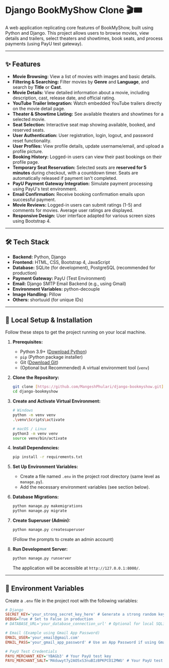 # Django BookMyShow Clone 🎬🎟️

A web application replicating core features of BookMyShow, built using Python and Django. This project allows users to browse movies, view details and trailers, select theaters and showtimes, book seats, and process payments (using PayU test gateway).

---

## ✨ Features

* **Movie Browsing:** View a list of movies with images and basic details.
* **Filtering & Searching:** Filter movies by **Genre** and **Language**, and search by **Title** or **Cast**.
* **Movie Details:** View detailed information about a movie, including description, cast, release date, and official rating.
* **YouTube Trailer Integration:** Watch embedded YouTube trailers directly on the movie detail page.
* **Theater & Showtime Listing:** See available theaters and showtimes for a selected movie.
* **Seat Selection:** Interactive seat map showing available, booked, and reserved seats.
* **User Authentication:** User registration, login, logout, and password reset functionality.
* **User Profiles:** View profile details, update username/email, and upload a profile picture.
* **Booking History:** Logged-in users can view their past bookings on their profile page.
* **Temporary Seat Reservation:** Selected seats are **reserved for 5 minutes** during checkout, with a countdown timer. Seats are automatically released if payment isn't completed.
* **PayU Payment Gateway Integration:** Simulate payment processing using PayU's test environment.
* **Email Confirmation:** Receive booking confirmation emails upon successful payment.
* **Movie Reviews:** Logged-in users can submit ratings (1-5) and comments for movies. Average user ratings are displayed.
* **Responsive Design:** User interface adapted for various screen sizes using Bootstrap 4.

---

## 🛠️ Tech Stack

* **Backend:** Python, Django
* **Frontend:** HTML, CSS, Bootstrap 4, JavaScript
* **Database:** SQLite (for development), PostgreSQL (recommended for production)
* **Payment Gateway:** PayU (Test Environment)
* **Email:** Django SMTP Email Backend (e.g., using Gmail)
* **Environment Variables:** python-decouple
* **Image Handling:** Pillow
* **Others:** shortuuid (for unique IDs)

---

## 🚀 Local Setup & Installation

Follow these steps to get the project running on your local machine.

1.  **Prerequisites:**
    * Python 3.9+ ([Download Python](https://www.python.org/downloads/))
    * `pip` (Python package installer)
    * Git ([Download Git](https://git-scm.com/downloads/))
    * (Optional but Recommended) A virtual environment tool (`venv`)

2.  **Clone the Repository:**
    ```bash
    git clone [https://github.com/MangeshPhulari/django-bookmyshow.git](https://github.com/MangeshPhulari/django-bookmyshow.git) # Your actual repo URL
    cd django-bookmyshow
    ```

3.  **Create and Activate Virtual Environment:**
    ```bash
    # Windows
    python -m venv venv
    .\venv\Scripts\activate

    # macOS / Linux
    python3 -m venv venv
    source venv/bin/activate
    ```

4.  **Install Dependencies:**
    ```bash
    pip install -r requirements.txt
    ```

5.  **Set Up Environment Variables:**
    * Create a file named `.env` in the project root directory (same level as `manage.py`).
    * Add the necessary environment variables (see section below).

6.  **Database Migrations:**
    ```bash
    python manage.py makemigrations
    python manage.py migrate
    ```

7.  **Create Superuser (Admin):**
    ```bash
    python manage.py createsuperuser
    ```
    (Follow the prompts to create an admin account)

8.  **Run Development Server:**
    ```bash
    python manage.py runserver
    ```
    The application will be accessible at `http://127.0.0.1:8000/`.

---

## 🔑 Environment Variables

Create a `.env` file in the project root with the following variables:

```ini
# Django
SECRET_KEY='your_strong_secret_key_here' # Generate a strong random key
DEBUG=True # Set to False in production
# DATABASE_URL='your_database_connection_url' # Optional for local SQLite, required for production DB

# Email (Example using Gmail App Password)
EMAIL_USER='your_email@gmail.com'
EMAIL_PASS='your_gmail_app_password' # Use an App Password if using Gmail 2FA

# PayU Test Credentials
PAYU_MERCHANT_KEY='YBAGb3' # Your PayU test key
PAYU_MERCHANT_SALT='M4duwyt7y2AO5xS3nuBIzBPKPCO12MWU' # Your PayU test salt